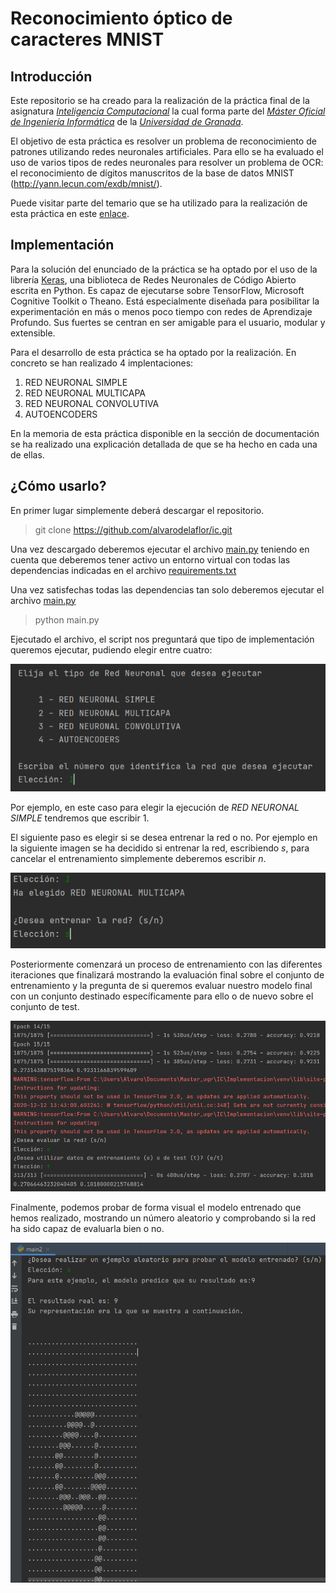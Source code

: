 # **Reconocimiento óptico de caracteres MNIST**

## **Introducción**

Este repositorio se ha creado para la realización de la práctica final de la asignatura *[Inteligencia Computacional](http://decsai.ugr.es/index.php?p=asignaturas&action=info&id=100403)* la cual forma parte del *[Máster Oficial de Ingeniería Informática](https://masteres.ugr.es/ing-informatica/)* de la *[Universidad de Granada](https://www.ugr.es/)*.

El objetivo de esta práctica es resolver un problema de reconocimiento de patrones utilizando redes neuronales artificiales. Para ello se ha evaluado el uso de varios tipos de redes neuronales para resolver un problema de OCR: el reconocimiento de dígitos manuscritos de la base de datos MNIST (http://yann.lecun.com/exdb/mnist/).

Puede visitar parte del temario que se ha utilizado para la realización de esta práctica en este [enlace](https://elvex.ugr.es/decsai/deep-learning/).

## **Implementación**

Para la solución del enunciado de la práctica se ha optado por el uso de la librería [Keras](https://keras.io/), una biblioteca de Redes Neuronales de Código Abierto escrita en Python. Es capaz de ejecutarse sobre TensorFlow, Microsoft Cognitive Toolkit o Theano. Está especialmente diseñada para posibilitar la experimentación en más o menos poco tiempo con redes de Aprendizaje Profundo. Sus fuertes se centran en ser amigable para el usuario, modular y extensible. 

Para el desarrollo de esta práctica se ha optado por la realización. En concreto se han realizado 4 implentaciones:

1. RED NEURONAL SIMPLE
2. RED NEURONAL MULTICAPA
3. RED NEURONAL CONVOLUTIVA
4. AUTOENCODERS

En la memoria de esta práctica disponible en la sección de documentación se ha realizado una explicación detallada de que se ha hecho en cada una de ellas.

## **¿Cómo usarlo?**

En primer lugar simplemente deberá descargar el repositorio.

> git clone https://github.com/alvarodelaflor/ic.git

Una vez descargado deberemos ejecutar el archivo [main.py](Implementacion/main.py) teniendo en cuenta que deberemos tener activo un entorno virtual con todas las dependencias indicadas en el archivo [requirements.txt](Implementacion/requirements.txt)

Una vez satisfechas todas las dependencias tan solo deberemos ejecutar el archivo [main.py](Implementacion/main.py)

> python main.py

Ejecutado el archivo, el script nos preguntará que tipo de implementación queremos ejecutar, pudiendo elegir entre cuatro:

![seleccionar_implementacion](Documentacion/Imagenes/seleccionar_implementacion.PNG)

Por ejemplo, en este caso para elegir la ejecución de *RED NEURONAL SIMPLE* tendremos que escribir 1.

El siguiente paso es elegir si se desea entrenar la red o no. Por ejemplo en la siguiente imagen se ha decidido si entrenar la red, escribiendo *s*, para cancelar el entrenamiento simplemente deberemos escribir *n*.

![entrenar](Documentacion/Imagenes/entrenar.PNG)

Posteriormente comenzará un proceso de entrenamiento con las diferentes iteraciones que finalizará mostrando la evaluación final sobre el conjunto de entrenamiento y la pregunta de si queremos evaluar nuestro modelo final con un conjunto destinado específicamente para ello o de nuevo sobre el conjunto de test.

![evaluar](Documentacion/Imagenes/evaluar.PNG)

Finalmente, podemos probar de forma visual el modelo entrenado que hemos realizado, mostrando un número aleatorio y comprobando si la red ha sido capaz de evaluarla bien o no.

![test](Documentacion/Imagenes/test.PNG)